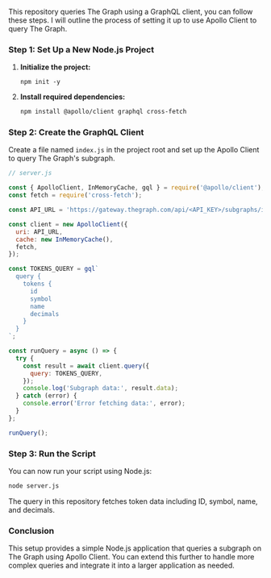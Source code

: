 This repository queries The Graph using a GraphQL client, you can follow these steps. I will outline the process of setting it up to use Apollo Client to query The Graph. 

### Step 1: Set Up a New Node.js Project

1. **Initialize the project:**
   ```
   npm init -y
   ```

2. **Install required dependencies:**
   ```sh
   npm install @apollo/client graphql cross-fetch
   ```

### Step 2: Create the GraphQL Client
Create a file named `index.js` in the project root and set up the Apollo Client to query The Graph's subgraph.

```javascript
// server.js

const { ApolloClient, InMemoryCache, gql } = require('@apollo/client');
const fetch = require('cross-fetch');

const API_URL = 'https://gateway.thegraph.com/api/<API_KEY>/subgraphs/id/<SUBGRAPH_ID>';

const client = new ApolloClient({
  uri: API_URL,
  cache: new InMemoryCache(),
  fetch,
});

const TOKENS_QUERY = gql`
  query {
    tokens {
      id
      symbol
      name
      decimals
    }
  }
`;

const runQuery = async () => {
  try {
    const result = await client.query({
      query: TOKENS_QUERY,
    });
    console.log('Subgraph data:', result.data);
  } catch (error) {
    console.error('Error fetching data:', error);
  }
};

runQuery();
```

### Step 3: Run the Script
You can now run your script using Node.js:

```sh
node server.js
```

The query in this repository fetches token data including ID, symbol, name, and decimals.


### Conclusion
This setup provides a simple Node.js application that queries a subgraph on The Graph using Apollo Client. You can extend this further to handle more complex queries and integrate it into a larger application as needed.